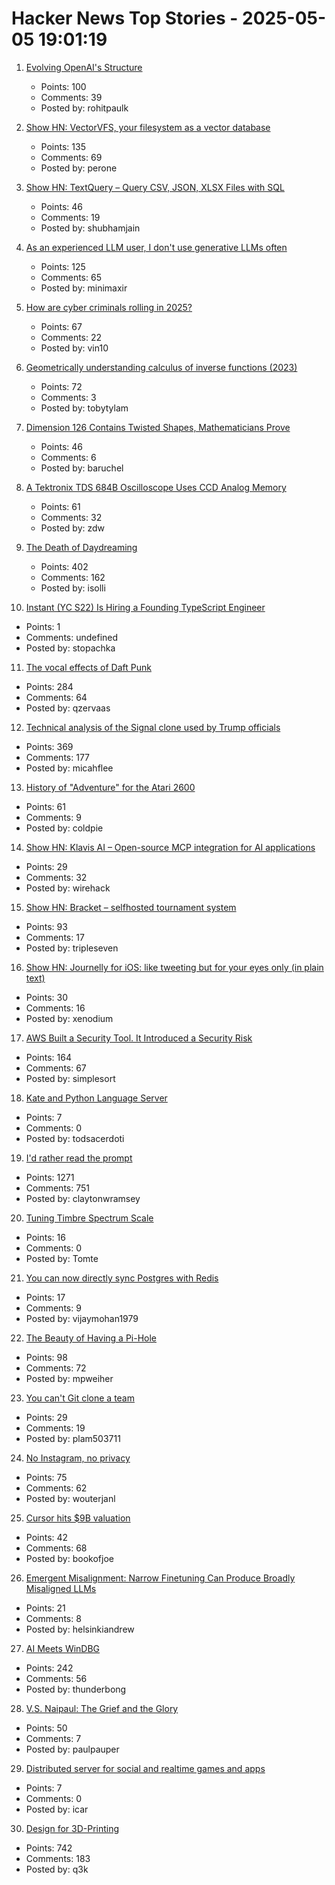 # Hacker News Top Stories - 2025-05-05 19:01:19

1. [Evolving OpenAI's Structure](https://openai.com/index/evolving-our-structure/)
   - Points: 100
   - Comments: 39
   - Posted by: rohitpaulk

2. [Show HN: VectorVFS, your filesystem as a vector database](https://vectorvfs.readthedocs.io/en/latest/)
   - Points: 135
   - Comments: 69
   - Posted by: perone

3. [Show HN: TextQuery – Query CSV, JSON, XLSX Files with SQL](https://textquery.app/)
   - Points: 46
   - Comments: 19
   - Posted by: shubhamjain

4. [As an experienced LLM user, I don't use generative LLMs often](https://minimaxir.com/2025/05/llm-use/)
   - Points: 125
   - Comments: 65
   - Posted by: minimaxir

5. [How are cyber criminals rolling in 2025?](https://vin01.github.io/piptagole/cybcecrime/security/cybersecurity/2025/05/05/state-cyber-security.html)
   - Points: 67
   - Comments: 22
   - Posted by: vin10

6. [Geometrically understanding calculus of inverse functions (2023)](https://tobylam.xyz/2023/11/27/inverse-functions-legendre-part-1)
   - Points: 72
   - Comments: 3
   - Posted by: tobytylam

7. [Dimension 126 Contains Twisted Shapes, Mathematicians Prove](https://www.quantamagazine.org/dimension-126-contains-strangely-twisted-shapes-mathematicians-prove-20250505/)
   - Points: 46
   - Comments: 6
   - Posted by: baruchel

8. [A Tektronix TDS 684B Oscilloscope Uses CCD Analog Memory](https://tomverbeure.github.io/2025/05/04/TDS684B-CCD-Memory.html)
   - Points: 61
   - Comments: 32
   - Posted by: zdw

9. [The Death of Daydreaming](https://www.afterbabel.com/p/on-the-death-of-daydreaming)
   - Points: 402
   - Comments: 162
   - Posted by: isolli

10. [Instant (YC S22) Is Hiring a Founding TypeScript Engineer](https://www.instantdb.com/hiring/ts-hacker)
   - Points: 1
   - Comments: undefined
   - Posted by: stopachka

11. [The vocal effects of Daft Punk](https://bjango.com/articles/daftpunkvocaleffects/)
   - Points: 284
   - Comments: 64
   - Posted by: qzervaas

12. [Technical analysis of the Signal clone used by Trump officials](https://micahflee.com/tm-sgnl-the-obscure-unofficial-signal-app-mike-waltz-uses-to-text-with-trump-officials/)
   - Points: 369
   - Comments: 177
   - Posted by: micahflee

13. [History of "Adventure" for the Atari 2600](https://www.atariarchive.org/blog/adventure-march-1980/)
   - Points: 61
   - Comments: 9
   - Posted by: coldpie

14. [Show HN: Klavis AI – Open-source MCP integration for AI applications](https://github.com/Klavis-AI/klavis)
   - Points: 29
   - Comments: 32
   - Posted by: wirehack

15. [Show HN: Bracket – selfhosted tournament system](https://github.com/evroon/bracket)
   - Points: 93
   - Comments: 17
   - Posted by: tripleseven

16. [Show HN: Journelly for iOS: like tweeting but for your eyes only (in plain text)](https://xenodium.com/journelly-like-tweeting-but-for-your-eyes-only)
   - Points: 30
   - Comments: 16
   - Posted by: xenodium

17. [AWS Built a Security Tool. It Introduced a Security Risk](https://www.token.security/blog/aws-built-a-security-tool-it-introduced-a-security-risk)
   - Points: 164
   - Comments: 67
   - Posted by: simplesort

18. [Kate and Python Language Server](https://akselmo.dev/posts/kate-python-lsp/)
   - Points: 7
   - Comments: 0
   - Posted by: todsacerdoti

19. [I'd rather read the prompt](https://claytonwramsey.com/blog/prompt/)
   - Points: 1271
   - Comments: 751
   - Posted by: claytonwramsey

20. [Tuning Timbre Spectrum Scale](https://sethares.engr.wisc.edu/ttss.html)
   - Points: 16
   - Comments: 0
   - Posted by: Tomte

21. [You can now directly sync Postgres with Redis](https://github.com/redfly-ai-org/redfly.ai)
   - Points: 17
   - Comments: 9
   - Posted by: vijaymohan1979

22. [The Beauty of Having a Pi-Hole](https://den.dev/blog/pihole/)
   - Points: 98
   - Comments: 72
   - Posted by: mpweiher

23. [You can't Git clone a team](https://virtualize.sh/blog/you-cant-git-clone-a-team/)
   - Points: 29
   - Comments: 19
   - Posted by: plam503711

24. [No Instagram, no privacy](https://blog.wouterjanleys.com/blog/no-instagram-no-privacy/)
   - Points: 75
   - Comments: 62
   - Posted by: wouterjanl

25. [Cursor hits $9B valuation](https://www.ft.com/content/a7b34d53-a844-4e69-a55c-b9dee9a97dd2)
   - Points: 42
   - Comments: 68
   - Posted by: bookofjoe

26. [Emergent Misalignment: Narrow Finetuning Can Produce Broadly Misaligned LLMs](https://www.emergent-misalignment.com/)
   - Points: 21
   - Comments: 8
   - Posted by: helsinkiandrew

27. [AI Meets WinDBG](https://svnscha.de/posts/ai-meets-windbg/)
   - Points: 242
   - Comments: 56
   - Posted by: thunderbong

28. [V.S. Naipaul: The Grief and the Glory](https://granta.com/vs-naipaul-the-grief-and-the-glory/)
   - Points: 50
   - Comments: 7
   - Posted by: paulpauper

29. [Distributed server for social and realtime games and apps](https://github.com/heroiclabs/nakama)
   - Points: 7
   - Comments: 0
   - Posted by: icar

30. [Design for 3D-Printing](https://blog.rahix.de/design-for-3d-printing/)
   - Points: 742
   - Comments: 183
   - Posted by: q3k

